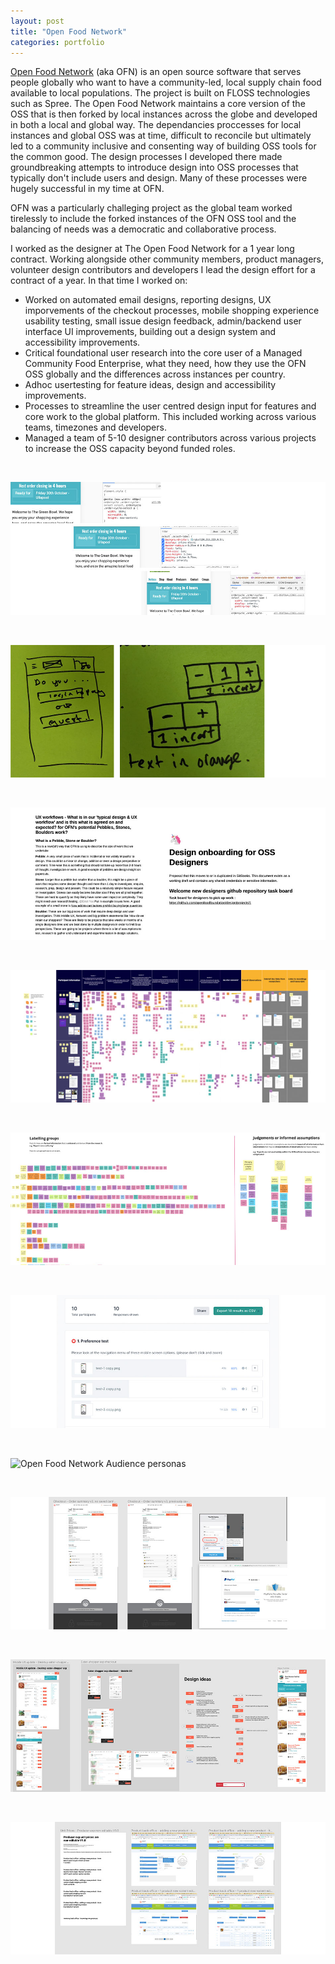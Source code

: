 ```yaml
---
layout: post
title: "Open Food Network"
categories: portfolio
---
```


[Open Food Network](https://openfoodnetwork.org/) (aka OFN) is an open source software that serves people globally who want to have a community-led, local supply chain food available to local populations. The project is built on FLOSS technologies such as Spree. The Open Food Network maintains a core version of the OSS that is then forked by local instances across the globe and developed in both a local and global way. The dependancies proccesses for local instances and global OSS was at time, difficult to reconcile but ultimately led to a community inclusive and consenting way of building OSS tools for the common good. The design processes I developed there made groundbreaking attempts to introduce design into OSS processes that typically don't include users and design. Many of these processes were hugely successful in my time at OFN.

OFN was a particularly challeging project as the global team worked tirelessly to include the forked instances of the OFN OSS tool and the balancing of needs was a democratic and collaborative process.

I worked as the designer at The Open Food Network for a 1 year long contract. Working alongside other community members, product managers, volunteer design contributors and developers I lead the design effort for a contract of a year. In that time I worked on:

- Worked on automated email designs, reporting designs, UX imporvements of the checkout processes, mobile shopping experience usability testing, small issue design feedback, admin/backend user interface UI improvements, building out a design system and accessibility improvements.
- Critical foundational user research into the core user of a Managed Community Food Enterprise, what they need, how they use the OFN OSS globally and the differences across instances per country.
- Adhoc usertesting for feature ideas, design and accessibility improvements.
- Processes to streamline the user centred design input for features and core work to the global platform. This included working across various teams, timezones and developers.
- Managed a team of 5-10 designer contributors across various projects to increase the OSS capacity beyond funded roles.

<br />

![Open Food Network UI design via inspect element CSS changes](https://raw.githubusercontent.com/Erioldoesdesign/erioldoesdesign.github.io/master/images/OFN-1-950x400.jpg "Open Food Network UI design via inspect element CSS changes")

<br />

![Open Food Network UI sketches from Usertesting Sessions](https://raw.githubusercontent.com/Erioldoesdesign/erioldoesdesign.github.io/master/images/OFN-1-1-950x400.jpg "Open Food Network UI sketches from Usertesting Sessions")

<br />

![Open Food Network Design team processes](https://github.com/Erioldoesdesign/erioldoesdesign.github.io/blob/master/images/OFN-2-950x400.jpg "Open Food Network Design team processes")

<br />

![Open Food Network foundational user research](https://github.com/Erioldoesdesign/erioldoesdesign.github.io/blob/master/images/OFN-3-950x400.jpg "Open Food Network foundational user research")

<br />

![Open Food Network foundational user research synthesis](https://github.com/Erioldoesdesign/erioldoesdesign.github.io/blob/master/images/OFN-4-950x400.jpg "Open Food Network foundational user research synthesis")

<br />

![Open Food Network user testing](https://github.com/Erioldoesdesign/erioldoesdesign.github.io/blob/master/images/OFN-5-950x400.jpg "Open Food Network user testing")

<br />

![Open Food Network Audience personas](https://github.com/Erioldoesdesign/erioldoesdesign.github.io/blob/master/images/OFN-6-950x400.jpg "Open Food Network Audience personas")

<br />

![Open Food Network checkout UI high fidelty prototypes](https://github.com/Erioldoesdesign/erioldoesdesign.github.io/blob/master/images/OFN-7-950x400.jpg "Open Food Network checkout UI high fidelty prototypes")

<br />

![Open Food Network quantity and unit prices UI high fidelty prototypes](https://github.com/Erioldoesdesign/erioldoesdesign.github.io/blob/master/images/OFN-8-950x400.jpg "Open Food Network quantity and unit prices UI high fidelty prototypes")

<br />

![Open Food Network quantity and unit prices admin backend](https://github.com/Erioldoesdesign/erioldoesdesign.github.io/blob/master/images/OFN-9-950x400.jpg "Open Food Network quantity and unit prices admin backend")